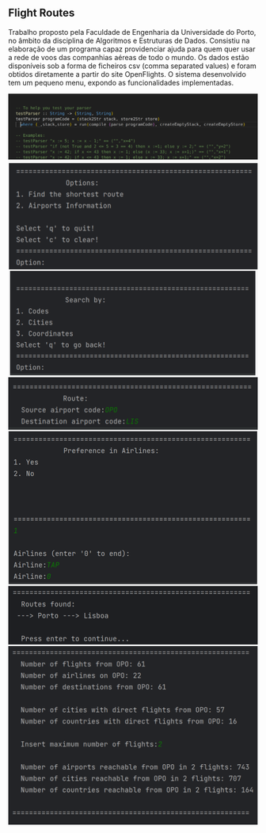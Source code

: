 ## Flight Routes

Trabalho proposto pela Faculdade de Engenharia da Universidade do Porto, no âmbito da disciplina de Algoritmos e Estruturas de Dados.
Consistiu na elaboração de um programa capaz providenciar ajuda para quem quer usar a rede de voos das companhias aéreas de todo o mundo. Os dados estão disponíveis sob a forma de ficheiros csv (comma separated values) e foram obtidos diretamente a partir do site OpenFlights.
O sistema desenvolvido tem um pequeno menu, expondo as funcionalidades implementadas.

![image](docs/1.png)
![image](docs/2.png)
![image](docs/3.png)
![image](docs/4.png)
![image](docs/5.png)
![image](docs/6.png)
![image](docs/7.png)
